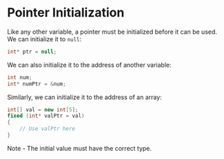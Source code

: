 # Pointer Initialization

Like any other variable, a pointer must be initialized before it can be used.
We can initialize it to `null`:
```csharp
int* ptr = null;
```
We can also initialize it to the address of another variable:
```csharp
int num;
int* numPtr = &num;
```
Similarly, we can initialize it to the address of an array:
```csharp
int[] val = new int[5];
fixed (int* valPtr = val)
{
    // Use valPtr here
}
```
Note - The initial value must have the correct type.
